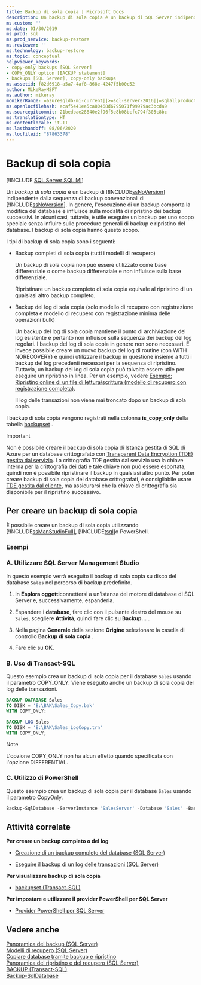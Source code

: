 ```yaml
---
title: Backup di sola copia | Microsoft Docs
description: Un backup di sola copia è un backup di SQL Server indipendente dalla sequenza dei backup di SQL Server. Non influisce sulla modalità di ripristino dei backup successivi.
ms.custom: ''
ms.date: 01/30/2019
ms.prod: sql
ms.prod_service: backup-restore
ms.reviewer: ''
ms.technology: backup-restore
ms.topic: conceptual
helpviewer_keywords:
- copy-only backups [SQL Server]
- COPY_ONLY option [BACKUP statement]
- backups [SQL Server], copy-only backups
ms.assetid: f82d6918-a5a7-4af8-868e-4247f5b00c52
author: MikeRayMSFT
ms.author: mikeray
monikerRange: =azuresqldb-mi-current||>=sql-server-2016||=sqlallproducts-allversions||>=sql-server-linux-2017
ms.openlocfilehash: acaf5441ee5ca80468d6795071f99979ac3bcda9
ms.sourcegitcommit: 21bedbae28840e2f96f5e8b08bcfc794f305c8bc
ms.translationtype: HT
ms.contentlocale: it-IT
ms.lasthandoff: 08/06/2020
ms.locfileid: "87863378"
---
```

# <a name="copy-only-backups"></a>Backup di sola copia
[!INCLUDE [SQL Server SQL MI](../../includes/applies-to-version/sql-asdbmi.md)]

Un *backup di sola copia* è un backup di [!INCLUDE[ssNoVersion](../../includes/ssnoversion-md.md)] indipendente dalla sequenza di backup convenzionali di [!INCLUDE[ssNoVersion](../../includes/ssnoversion-md.md)]. In genere, l'esecuzione di un backup comporta la modifica del database e influisce sulla modalità di ripristino dei backup successivi. In alcuni casi, tuttavia, è utile eseguire un backup per uno scopo speciale senza influire sulle procedure generali di backup e ripristino del database. I backup di sola copia hanno questo scopo.
  
 I tipi di backup di sola copia sono i seguenti:  
  
- Backup completi di sola copia (tutti i modelli di recupero)  
  
     Un backup di sola copia non può essere utilizzato come base differenziale o come backup differenziale e non influisce sulla base differenziale.  
  
     Ripristinare un backup completo di sola copia equivale al ripristino di un qualsiasi altro backup completo.  
  
- Backup del log di sola copia (solo modello di recupero con registrazione completa e modello di recupero con registrazione minima delle operazioni bulk)  

     Un backup del log di sola copia mantiene il punto di archiviazione del log esistente e pertanto non influisce sulla sequenza dei backup del log regolari. I backup del log di sola copia in genere non sono necessari. È invece possibile creare un nuovo backup del log di routine (con WITH NORECOVERY) e quindi utilizzare il backup in questione insieme a tutti i backup del log precedenti necessari per la sequenza di ripristino. Tuttavia, un backup del log di sola copia può talvolta essere utile per eseguire un ripristino in linea. Per un esempio, vedere [Esempio: Ripristino online di un file di lettura/scrittura &#40;modello di recupero con registrazione completa&#41;](../../relational-databases/backup-restore/example-online-restore-of-a-read-write-file-full-recovery-model.md).  

     Il log delle transazioni non viene mai troncato dopo un backup di sola copia.  
  
 I backup di sola copia vengono registrati nella colonna **is_copy_only** della tabella [backupset](../../relational-databases/system-tables/backupset-transact-sql.md) .  
 
 > [!IMPORTANT]  
> Non è possibile creare il backup di sola copia di Istanza gestita di SQL di Azure per un database crittografato con [Transparent Data Encryption (TDE) gestita dal servizio](https://docs.microsoft.com/azure/sql-database/transparent-data-encryption-azure-sql?tabs=azure-portal#service-managed-transparent-data-encryption). La crittografia TDE gestita dal servizio usa la chiave interna per la crittografia dei dati e tale chiave non può essere esportata, quindi non è possibile ripristinare il backup in qualsiasi altro punto. Per poter creare backup di sola copia dei database crittografati, è consigliabile usare [TDE gestita dal cliente](https://docs.microsoft.com/azure/sql-database/transparent-data-encryption-byok-azure-sql), ma assicurarsi che la chiave di crittografia sia disponibile per il ripristino successivo.
  
## <a name="to-create-a-copy-only-backup"></a>Per creare un backup di sola copia  
 È possibile creare un backup di sola copia utilizzando [!INCLUDE[ssManStudioFull](../../includes/ssmanstudiofull-md.md)], [!INCLUDE[tsql](../../includes/tsql-md.md)]o PowerShell.  

### <a name="examples"></a>Esempi  
###  <a name="a-using-sql-server-management-studio"></a><a name="SSMSProcedure"></a> A. Utilizzare SQL Server Management Studio  
In questo esempio verrà eseguito il backup di sola copia su disco del database `Sales` nel percorso di backup predefinito.

1. In **Esplora oggetti**connettersi a un'istanza del motore di database di SQL Server e, successivamente, espanderla.

1. Espandere i **database**, fare clic con il pulsante destro del mouse su `Sales`, scegliere **Attività**, quindi fare clic su **Backup...** .

1. Nella pagina **Generale** della sezione **Origine** selezionare la casella di controllo **Backup di sola copia** .

1. Fare clic su **OK**.

###  <a name="b-using-transact-sql"></a><a name="TsqlProcedure"></a>B. Uso di Transact-SQL  
Questo esempio crea un backup di sola copia per il database `Sales` usando il parametro COPY_ONLY.  Viene eseguito anche un backup di sola copia del log delle transazioni.

```sql
BACKUP DATABASE Sales
TO DISK = 'E:\BAK\Sales_Copy.bak'
WITH COPY_ONLY;

BACKUP LOG Sales
TO DISK = 'E:\BAK\Sales_LogCopy.trn'
WITH COPY_ONLY;
```
  
> [!NOTE]  
> L'opzione COPY_ONLY non ha alcun effetto quando specificata con l'opzione DIFFERENTIAL.  

  
###  <a name="c-using-powershell"></a><a name="PowerShellProcedure"></a>C. Utilizzo di PowerShell  
Questo esempio crea un backup di sola copia per il database `Sales` usando il parametro CopyOnly.  
```powershell
Backup-SqlDatabase -ServerInstance 'SalesServer' -Database 'Sales' -BackupFile 'E:\BAK\Sales_Copy.bak' -CopyOnly
```  
  
##  <a name="related-tasks"></a><a name="RelatedTasks"></a> Attività correlate  
 **Per creare un backup completo o del log**  
  
- [Creazione di un backup completo del database &#40;SQL Server&#41;](../../relational-databases/backup-restore/create-a-full-database-backup-sql-server.md)  
  
- [Eseguire il backup di un log delle transazioni &#40;SQL Server&#41;](../../relational-databases/backup-restore/back-up-a-transaction-log-sql-server.md)  

 **Per visualizzare backup di sola copia**  
  
- [backupset &#40;Transact-SQL&#41;](../../relational-databases/system-tables/backupset-transact-sql.md)  
  
 **Per impostare e utilizzare il provider PowerShell per SQL Server**  
  
- [Provider PowerShell per SQL Server](../../relational-databases/scripting/sql-server-powershell-provider.md)  

## <a name="see-also"></a>Vedere anche  
 [Panoramica del backup &#40;SQL Server&#41;](../../relational-databases/backup-restore/backup-overview-sql-server.md)   
 [Modelli di recupero &#40;SQL Server&#41;](../../relational-databases/backup-restore/recovery-models-sql-server.md)   
 [Copiare database tramite backup e ripristino](../../relational-databases/databases/copy-databases-with-backup-and-restore.md)   
 [Panoramica del ripristino e del recupero &#40;SQL Server&#41;](../../relational-databases/backup-restore/restore-and-recovery-overview-sql-server.md)  
[BACKUP (Transact-SQL)](../../t-sql/statements/backup-transact-sql.md)  
[Backup-SqlDatabase](/powershell/module/sqlserver/backup-sqldatabase)

  
